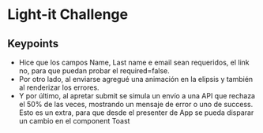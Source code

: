 # Light-it Challenge

## Keypoints
- Hice que los campos Name, Last name e email sean requeridos, el link no, para que puedan probar el required=false.
- Por otro lado, al enviarse agregué una animación en la elipsis y también al renderizar los errores.
- Y por último, al apretar submit se simula un envío a una API que rechaza el 50% de las veces, mostrando un mensaje de error o uno de success. Esto es un extra, para que desde el presenter de App se pueda disparar un cambio en el component Toast